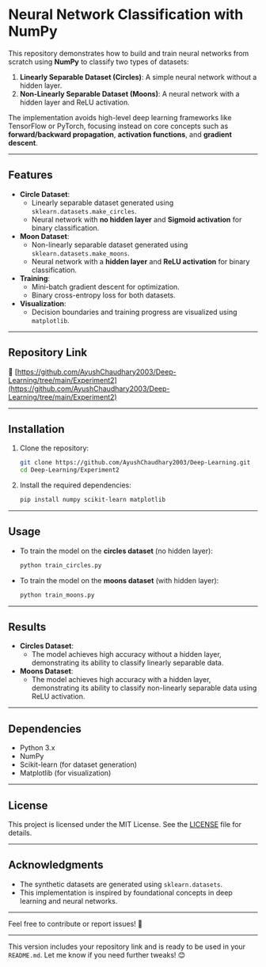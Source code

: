 # Neural Network Classification with NumPy

This repository demonstrates how to build and train neural networks from scratch using **NumPy** to classify two types of datasets:
1. **Linearly Separable Dataset (Circles)**: A simple neural network without a hidden layer.
2. **Non-Linearly Separable Dataset (Moons)**: A neural network with a hidden layer and ReLU activation.

The implementation avoids high-level deep learning frameworks like TensorFlow or PyTorch, focusing instead on core concepts such as **forward/backward propagation**, **activation functions**, and **gradient descent**.

---

## Features
- **Circle Dataset**:
  - Linearly separable dataset generated using `sklearn.datasets.make_circles`.
  - Neural network with **no hidden layer** and **Sigmoid activation** for binary classification.
- **Moon Dataset**:
  - Non-linearly separable dataset generated using `sklearn.datasets.make_moons`.
  - Neural network with a **hidden layer** and **ReLU activation** for binary classification.
- **Training**:
  - Mini-batch gradient descent for optimization.
  - Binary cross-entropy loss for both datasets.
- **Visualization**:
  - Decision boundaries and training progress are visualized using `matplotlib`.

---

## Repository Link
🔗 [https://github.com/AyushChaudhary2003/Deep-Learning/tree/main/Experiment2](https://github.com/AyushChaudhary2003/Deep-Learning/tree/main/Experiment2)

---

## Installation
1. Clone the repository:
   ```bash
   git clone https://github.com/AyushChaudhary2003/Deep-Learning.git
   cd Deep-Learning/Experiment2
   ```

2. Install the required dependencies:
   ```bash
   pip install numpy scikit-learn matplotlib
   ```

---

## Usage
- To train the model on the **circles dataset** (no hidden layer):
  ```bash
  python train_circles.py
  ```
- To train the model on the **moons dataset** (with hidden layer):
  ```bash
  python train_moons.py
  ```

---

## Results
- **Circles Dataset**:
  - The model achieves high accuracy without a hidden layer, demonstrating its ability to classify linearly separable data.
- **Moons Dataset**:
  - The model achieves high accuracy with a hidden layer, demonstrating its ability to classify non-linearly separable data using ReLU activation.

---

## Dependencies
- Python 3.x
- NumPy
- Scikit-learn (for dataset generation)
- Matplotlib (for visualization)

---

## License
This project is licensed under the MIT License. See the [LICENSE](LICENSE) file for details.

---

## Acknowledgments
- The synthetic datasets are generated using `sklearn.datasets`.
- This implementation is inspired by foundational concepts in deep learning and neural networks.

---

Feel free to contribute or report issues! 🚀

---

This version includes your repository link and is ready to be used in your `README.md`. Let me know if you need further tweaks! 😊
